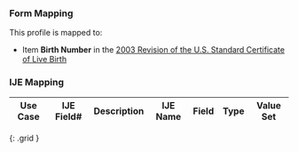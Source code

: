 ### Form Mapping
This profile is mapped to:
 * Item **Birth Number** in the [2003 Revision of the U.S. Standard Certificate of Live Birth](https://www.cdc.gov/nchs/data/dvs/birth11-03final-ACC.pdf)

### IJE Mapping

| **Use Case** |  **IJE Field#**   |  **Description**  | **IJE Name**  |  **Field**  |  **Type**  | **Value Set**  |
| :---------: | --------------- | ------------ | ------------- | ---------- | ---------- | -------------- |
{: .grid }
